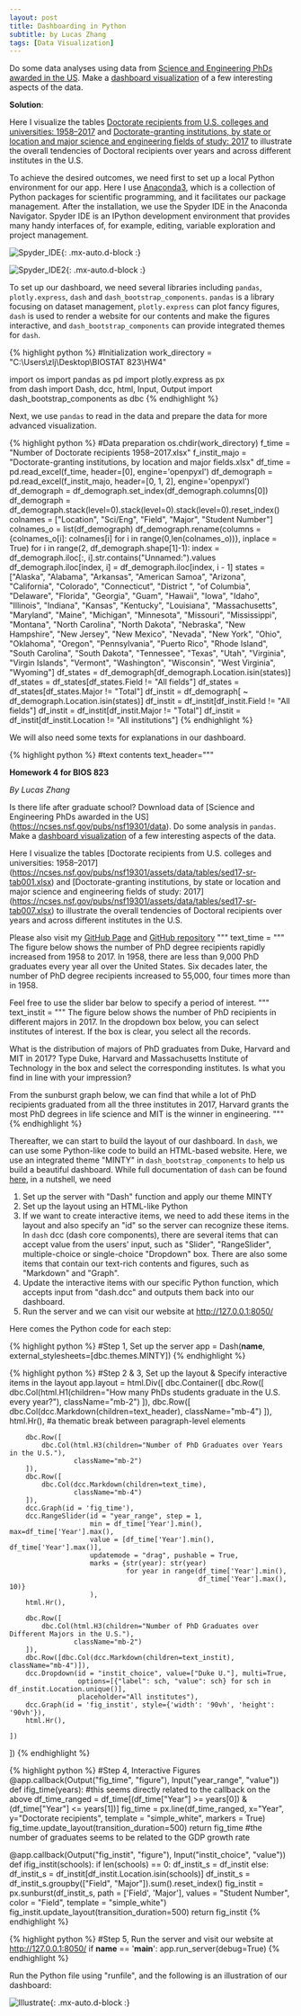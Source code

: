 ```yaml
---
layout: post
title: Dashboarding in Python
subtitle: by Lucas Zhang
tags: [Data Visualization]
---
```


Do some data analyses using data from [Science and Engineering PhDs awarded in the US](https://ncses.nsf.gov/pubs/nsf19301/data). Make a [dashboard visualization](https://pyviz.org/dashboarding/) of a few interesting aspects of the data.


**Solution**:

Here I visualize the tables [Doctorate recipients from U.S. colleges and 
universities: 1958–2017](https://ncses.nsf.gov/pubs/nsf19301/assets/data/tables/sed17-sr-tab001.xlsx) and [Doctorate-granting institutions, by state or location and major science and engineering fields of study: 2017](https://ncses.nsf.gov/pubs/nsf19301/assets/data/tables/sed17-sr-tab007.xlsx) to illustrate the overall tendencies of Doctoral recipients over years and across different institutes in the U.S.

To achieve the desired outcomes, we need first to set up a local Python environment for our app. Here I use [Anaconda3](https://www.anaconda.com/products/individual), which is a collection of Python packages for scientific programming, and it facilitates our package management. After the installation, we use the Spyder IDE in the Anaconda Navigator. Spyder IDE is an IPython development environment that provides many handy interfaces of, for example, editing, variable exploration and project management.

![Spyder_IDE](/assets/img/Spyder_IDE.png){: .mx-auto.d-block :}

![Spyder_IDE2](/assets/img/Spyder_IDE2.png){: .mx-auto.d-block :}

To set up our dashboard, we need several libraries including `pandas`, `plotly.express`, `dash` and `dash_bootstrap_components`. `pandas` is a library focusing on dataset management, `plotly.express` can plot fancy figures, `dash` is used to render a website for our contents and make the figures interactive, and `dash_bootstrap_components` can provide integrated themes for `dash`.

{% highlight python %}
#Initialization
work_directory = "C:\\Users\\zlj\\Desktop\\BIOSTAT 823\\HW4"

import os
import pandas as pd
import plotly.express as px  
from dash import Dash, dcc, html, Input, Output
import dash_bootstrap_components as dbc
{% endhighlight %}

Next, we use `pandas` to read in the data and prepare the data for more advanced visualization.

{% highlight python %}
#Data preparation
os.chdir(work_directory)
f_time = "Number of Doctorate recipients 1958–2017.xlsx"
f_instit_majo = "Doctorate-granting institutions, by location and major fields.xlsx"
df_time = pd.read_excel(f_time, header=[0], engine='openpyxl')
df_demograph = pd.read_excel(f_instit_majo, header=[0, 1, 2], engine='openpyxl')
df_demograph = df_demograph.set_index(df_demograph.columns[0])
df_demograph = df_demograph.stack(level=0).stack(level=0).stack(level=0).reset_index()
colnames = ["Location", "Sci/Eng", "Field", "Major", "Student Number"]
colnames_o = list(df_demograph)
df_demograph.rename(columns = {colnames_o[i]: colnames[i] 
                                 for i in range(0,len(colnames_o))},
                      inplace = True)
for i in range(2, df_demograph.shape[1]-1):
    index = df_demograph.iloc[:, i].str.contains("Unnamed:").values
    df_demograph.iloc[index, i] = df_demograph.iloc[index, i - 1]
states = ["Alaska", "Alabama", "Arkansas", "American Samoa", "Arizona", 
          "California", "Colorado", "Connecticut", "District ", "of Columbia", 
          "Delaware", "Florida", "Georgia", "Guam", "Hawaii", "Iowa", "Idaho", 
          "Illinois", "Indiana", "Kansas", "Kentucky", "Louisiana", "Massachusetts", 
          "Maryland", "Maine", "Michigan", "Minnesota", "Missouri", "Mississippi", 
          "Montana", "North Carolina", "North Dakota", "Nebraska", "New Hampshire", 
          "New Jersey", "New Mexico", "Nevada", "New York", "Ohio", "Oklahoma", "Oregon", 
          "Pennsylvania", "Puerto Rico", "Rhode Island", "South Carolina", "South Dakota", 
          "Tennessee", "Texas", "Utah", "Virginia", "Virgin Islands", "Vermont", "Washington", 
          "Wisconsin", "West Virginia", "Wyoming"]
df_states = df_demograph[df_demograph.Location.isin(states)]
df_states = df_states[df_states.Field != "All fields"]
df_states = df_states[df_states.Major != "Total"]
df_instit = df_demograph[ ~ df_demograph.Location.isin(states)]
df_instit = df_instit[df_instit.Field != "All fields"]
df_instit = df_instit[df_instit.Major != "Total"]
df_instit = df_instit[df_instit.Location != "All institutions"]
{% endhighlight %}

We will also need some texts for explanations in our dashboard.

{% highlight python %}
#text contents
text_header="""

**Homework 4 for BIOS 823**

*By Lucas Zhang*

Is there life after graduate school?
Download data of [Science and Engineering PhDs awarded in the US] 
(https://ncses.nsf.gov/pubs/nsf19301/data). 
Do some analysis in `pandas`. 
Make a [dashboard visualization](https://pyviz.org/dashboarding/) 
of a few interesting aspects of the data.

Here I visualize the tables [Doctorate recipients from U.S. colleges and 
universities: 1958–2017]
(https://ncses.nsf.gov/pubs/nsf19301/assets/data/tables/sed17-sr-tab001.xlsx) 
and [Doctorate-granting institutions, by state
or location and major science and engineering fields of study: 2017]
(https://ncses.nsf.gov/pubs/nsf19301/assets/data/tables/sed17-sr-tab007.xlsx)
to illustrate the overall tendencies of Doctoral recipients over years and 
across different institutes in the U.S.

Please also visit my [GitHub Page](https://lujun995.github.io/) and 
[GitHub repository](https://github.com/Lujun995/BIOS823)
"""
text_time = """
The figure below shows the number of PhD degree recipients rapidly increased from 1958 to 2017.
In 1958, there are less than 9,000 PhD graduates every year all over the United States. 
Six decades later, the number of PhD degree recipients increased to 55,000, four times more than
in 1958.

Feel free to use the slider bar below to specify a period of interest.
"""
text_instit = """
The figure below shows the number of PhD recipients in different majors in 2017. In the
dropdown box below, you can select institutes of interest. If the box is clear, you select
all the records.

What is the distribution of majors of PhD graduates from Duke, Harvard and 
MIT in 2017? Type Duke, Harvard and Massachusetts Institute of Technology in the box and 
select the corresponding institutes. Is what you find in line with your impression?

From the sunburst graph below, we can find that while a lot of PhD recipients graduated from 
all the three institutes in 2017, Harvard grants the most PhD degrees in life science and MIT 
is the winner in engineering.
"""
{% endhighlight %}

Thereafter, we can start to build the layout of our dashboard. In `dash`, we can use some Python-like code to build an HTML-based website. Here, we use an integrated theme "MINTY" in `dash_bootstrap_components` to help us build a beautiful dashboard. While full documentation of `dash` can be found [here](https://dash.plotly.com/), in a nutshell, we need 

1. Set up the server with "Dash" function and apply our theme MINTY
2. Set up the layout using an HTML-like Python
3. If we want to create interactive items, we need to add these items in the layout and also specify an "id" so the server can recognize these items. In `dash` dcc (dash core components), there are several items that can accept value from the users' input, such as "Slider", "RangeSlider", multiple-choice or single-choice "Dropdown" box. There are also some items that contain our text-rich contents and figures, such as "Markdown" and "Graph".
4. Update the interactive items with our specific Python function, which accepts input from "dash.dcc" and outputs them back into our dashboard.
5. Run the server and we can visit our website at http://127.0.0.1:8050/

Here comes the Python code for each step:

{% highlight python %}
#Step 1, Set up the server
app = Dash(__name__, external_stylesheets=[dbc.themes.MINTY])
{% endhighlight %}


{% highlight python %}
#Step 2 & 3, Set up the layout & Specify interactive items in the layout
app.layout = html.Div([
    dbc.Container([
        dbc.Row([
            dbc.Col(html.H1(children="How many PhDs students graduate in the U.S. every year?"), 
                    className="mb-2")
        ]),
        dbc.Row([
            dbc.Col(dcc.Markdown(children=text_header), 
                    className="mb-4")
        ]),
        html.Hr(), #a thematic break between paragraph-level elements
        
        dbc.Row([
            dbc.Col(html.H3(children="Number of PhD Graduates over Years in the U.S."), 
                    className="mb-2")
        ]),
        dbc.Row([
            dbc.Col(dcc.Markdown(children=text_time), 
                    className="mb-4")
        ]),
        dcc.Graph(id = 'fig_time'),
        dcc.RangeSlider(id = "year_range", step = 1, 
                        min = df_time['Year'].min(), max=df_time['Year'].max(),
                        value = [df_time['Year'].min(), df_time['Year'].max()],
                        updatemode = "drag", pushable = True,
                        marks = {str(year): str(year) 
                                 for year in range(df_time['Year'].min(),
                                                   df_time['Year'].max(), 10)}
                        ),
        html.Hr(),
        
        dbc.Row([
            dbc.Col(html.H3(children="Number of PhD Graduates over Different Majors in the U.S."), 
                    className="mb-2")
        ]),
        dbc.Row([dbc.Col(dcc.Markdown(children=text_instit), className="mb-4")]),
        dcc.Dropdown(id = "instit_choice", value=["Duke U."], multi=True,
                     options=[{"label": sch, "value": sch} for sch in df_instit.Location.unique()],
                     placeholder="All institutes"),
        dcc.Graph(id = 'fig_instit', style={'width': '90vh', 'height': '90vh'}),
        html.Hr(),
        
    ])
])
{% endhighlight %}

{% highlight python %}
#Step 4, Interactive Figures
@app.callback(Output("fig_time", "figure"), Input("year_range", "value"))
def ifig_time(years): #this seems directly related to the callback on the above
    df_time_ranged = df_time[(df_time["Year"] >= years[0]) &
                             (df_time["Year"] <= years[1])]
    fig_time = px.line(df_time_ranged, x="Year", y="Doctorate recipients", 
                       template = "simple_white", markers = True)
    fig_time.update_layout(transition_duration=500)
    return fig_time
#the number of graduates seems to be related to the GDP growth rate

@app.callback(Output("fig_instit", "figure"), Input("instit_choice", "value"))
def ifig_instit(schools):
    if len(schools) == 0:
        df_instit_s = df_instit
    else:
        df_instit_s = df_instit[df_instit.Location.isin(schools)]
    df_instit_s = df_instit_s.groupby(["Field", "Major"]).sum().reset_index()
    fig_instit = px.sunburst(df_instit_s, path = ['Field', 'Major'], 
                             values = "Student Number", color = "Field",
                             template = "simple_white")
    fig_instit.update_layout(transition_duration=500)
    return fig_instit
{% endhighlight %}

{% highlight python %}
#Step 5, Run the server and visit our website at http://127.0.0.1:8050/
if __name__ == '__main__':
    app.run_server(debug=True)
{% endhighlight %}

Run the Python file using "runfile", and the following is an illustration of our dashboard:


![Illustrate](/assets/img/zoom_1.gif){: .mx-auto.d-block :}
